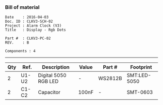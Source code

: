 ### Bill of material ###

```
Date    : 2016-04-03
Doc. ID : CLKV3-SCH-02
Project : Alarm Clock (V3)
Title   : Display - Rgb Dots

Part #  : CLKV3-PC-02
REV.    : B

Components : 4
```

------------------------------------------------------------------------------------------------------------------------


| Qty | Ref.  | Description          | Value | Part #  | Footprint    |
|-----|-------|----------------------|-------|---------|--------------|
| 2   | U1-U2 | Digital 5050 RGB LED | -     | WS2812B | SMT:LED-5050 |
| 2   | C1-C2 | Capacitor            | 100nF | -       | SMT-0603     |
